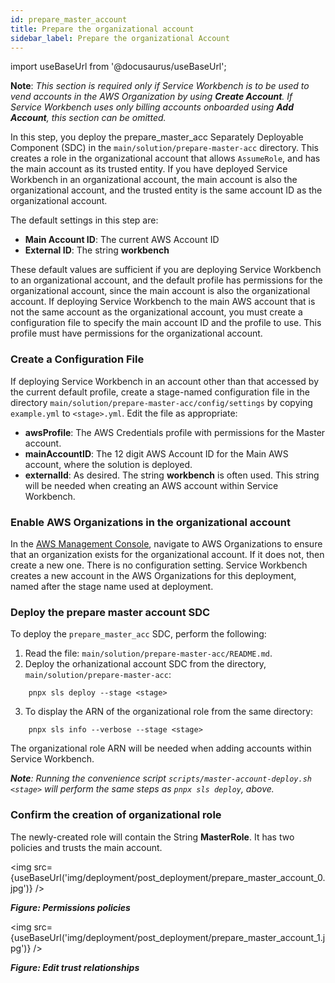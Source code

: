 ```yaml
---
id: prepare_master_account
title: Prepare the organizational account
sidebar_label: Prepare the organizational Account
---
```


import useBaseUrl from '@docusaurus/useBaseUrl';

**Note**: *This section is required only if Service Workbench is to be used to vend accounts in the AWS Organization by using **Create Account**. If Service Workbench uses only billing accounts onboarded using **Add Account**, this section can be omitted.*

In this step, you deploy the prepare_master_acc Separately Deployable Component (SDC) in the `main/solution/prepare-master-acc` directory. This creates a role in the organizational account that allows `AssumeRole`, and has the main account as its trusted entity. If you have deployed Service Workbench in an organizational account, the main account is also the organizational account, and the trusted entity is the same account ID as the organizational account.

The default settings in this step are:
* **Main Account ID**: The current AWS Account ID
* **External ID**: The string **workbench**

These default values are sufficient if you are deploying Service Workbench to an organizational account, and the default profile has permissions for the organizational account, since the main account is also the organizational account. If deploying Service Workbench to the main AWS account that is not the same account as the organizational account, you must create a configuration file to specify the main account ID and the profile to use. This profile must have permissions for the organizational account.

### Create a Configuration File

If deploying Service Workbench in an account other than that accessed by the current default profile, create a stage-named configuration file in the directory `main/solution/prepare-master-acc/config/settings` by copying `example.yml` to `<stage>.yml`.  Edit the file as appropriate:

* **awsProfile**: The AWS Credentials profile with permissions for the Master account.
* **mainAccountID**: The 12 digit AWS Account ID for the Main AWS account, where the solution is deployed.
* **externalId**: As desired.  The string **workbench** is often used.  This string will be needed when creating an AWS account within Service Workbench.

### Enable AWS Organizations in the organizational account

In the [AWS Management Console](https://aws.amazon.com/console/?nc2=type_a), navigate to AWS Organizations to ensure that an organization exists for the organizational account. If it does not, then create a new one. There is no configuration setting. Service Workbench creates a new account in the AWS Organizations for this deployment, named after the stage name used at deployment.


### Deploy the prepare master account SDC

To deploy the `prepare_master_acc` SDC, perform the following: 
 
1. Read the file: `main/solution/prepare-master-acc/README.md`.  
2. Deploy the orhanizational account SDC from the directory,  `main/solution/prepare-master-acc`:

```{.sh}
    pnpx sls deploy --stage <stage>
```

3. To display the ARN of the organizational role from the same directory:

```{.sh}
    pnpx sls info --verbose --stage <stage>
```

The organizational role ARN will be needed when adding accounts within Service Workbench.

_**Note**: Running the convenience script `scripts/master-account-deploy.sh <stage>` will perform the same steps as `pnpx sls deploy`, above._

### Confirm the creation of organizational role

The newly-created role will contain the String **MasterRole**. It has two policies and trusts the main account. 

<img src={useBaseUrl('img/deployment/post_deployment/prepare_master_account_0.jpg')} />

_**Figure: Permissions policies**_

<img src={useBaseUrl('img/deployment/post_deployment/prepare_master_account_1.jpg')} />

_**Figure: Edit trust relationships**_



